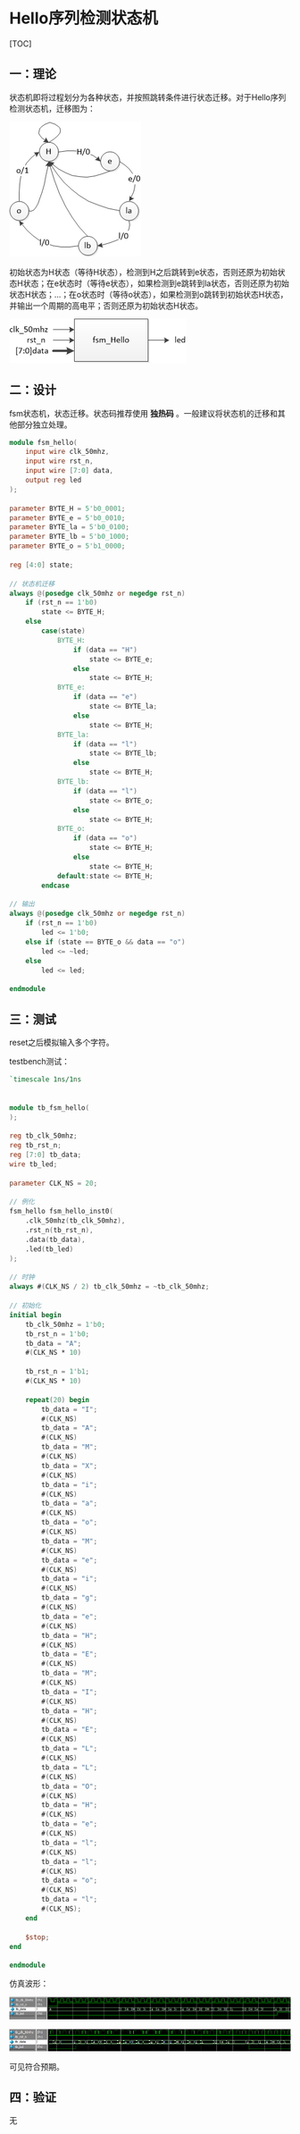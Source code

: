 # Hello序列检测状态机

[TOC]



## 一：理论

状态机即将过程划分为各种状态，并按照跳转条件进行状态迁移。对于Hello序列检测状态机，迁移图为：

![fsm_hello](./fsm_hello.jpg)

初始状态为H状态（等待H状态），检测到H之后跳转到e状态，否则还原为初始状态H状态；在e状态时（等待e状态），如果检测到e跳转到la状态，否则还原为初始状态H状态；...；在o状态时（等待o状态），如果检测到o跳转到初始状态H状态，并输出一个周期的高电平；否则还原为初始状态H状态。

![fsm_hello1](./fsm_hello1.jpg)





## 二：设计

fsm状态机，状态迁移。状态码推荐使用 **独热码** 。一般建议将状态机的迁移和其他部分独立处理。

```verilog
module fsm_hello(
	input wire clk_50mhz,
	input wire rst_n,
	input wire [7:0] data,
	output reg led
);

parameter BYTE_H = 5'b0_0001;
parameter BYTE_e = 5'b0_0010;
parameter BYTE_la = 5'b0_0100;
parameter BYTE_lb = 5'b0_1000;
parameter BYTE_o = 5'b1_0000;

reg [4:0] state;

// 状态机迁移
always @(posedge clk_50mhz or negedge rst_n)
	if (rst_n == 1'b0)
		state <= BYTE_H;
	else
		case(state)
			BYTE_H:
				if (data == "H")
					state <= BYTE_e;
				else
					state <= BYTE_H;
			BYTE_e:
				if (data == "e")
					state <= BYTE_la;
				else
					state <= BYTE_H;
			BYTE_la:
				if (data == "l")
					state <= BYTE_lb;
				else
					state <= BYTE_H;
			BYTE_lb:
				if (data == "l")
					state <= BYTE_o;
				else
					state <= BYTE_H;
			BYTE_o:
				if (data == "o")
					state <= BYTE_H;
				else
					state <= BYTE_H;
			default:state <= BYTE_H;
		endcase

// 输出
always @(posedge clk_50mhz or negedge rst_n)
	if (rst_n == 1'b0)
		led <= 1'b0;
	else if (state == BYTE_o && data == "o")
		led <= ~led;
	else
		led <= led;

endmodule
```





## 三：测试

reset之后模拟输入多个字符。

testbench测试：

```verilog
`timescale 1ns/1ns


module tb_fsm_hello(
);

reg tb_clk_50mhz;
reg tb_rst_n;
reg [7:0] tb_data;
wire tb_led;

parameter CLK_NS = 20;

// 例化
fsm_hello fsm_hello_inst0(
	.clk_50mhz(tb_clk_50mhz),
	.rst_n(tb_rst_n),
	.data(tb_data),
	.led(tb_led)
);

// 时钟
always #(CLK_NS / 2) tb_clk_50mhz = ~tb_clk_50mhz;

// 初始化
initial begin
	tb_clk_50mhz = 1'b0;
	tb_rst_n = 1'b0;
	tb_data = "A";
	#(CLK_NS * 10)
	
	tb_rst_n = 1'b1;
	#(CLK_NS * 10)
	
	repeat(20) begin
		tb_data = "I";
		#(CLK_NS)
		tb_data = "A";
		#(CLK_NS)
		tb_data = "M";
		#(CLK_NS)
		tb_data = "X";
		#(CLK_NS)
		tb_data = "i";
		#(CLK_NS)
		tb_data = "a";
		#(CLK_NS)
		tb_data = "o";
		#(CLK_NS)
		tb_data = "M";
		#(CLK_NS)
		tb_data = "e";
		#(CLK_NS)
		tb_data = "i";
		#(CLK_NS)
		tb_data = "g";
		#(CLK_NS)
		tb_data = "e";
		#(CLK_NS)
		tb_data = "H";
		#(CLK_NS)
		tb_data = "E";
		#(CLK_NS)
		tb_data = "M";
		#(CLK_NS)
		tb_data = "I";
		#(CLK_NS)
		tb_data = "H";
		#(CLK_NS)
		tb_data = "E";
		#(CLK_NS)
		tb_data = "L";
		#(CLK_NS)
		tb_data = "L";
		#(CLK_NS)
		tb_data = "O";
		#(CLK_NS)
		tb_data = "H";
		#(CLK_NS)
		tb_data = "e";
		#(CLK_NS)
		tb_data = "l";
		#(CLK_NS)
		tb_data = "l";
		#(CLK_NS)
		tb_data = "o";
		#(CLK_NS)
		tb_data = "l";
		#(CLK_NS);
	end
	
	$stop;
end

endmodule
```

仿真波形：

![sim](./sim.png)

![sim1](./sim1.png)

可见符合预期。





## 四：验证

无

